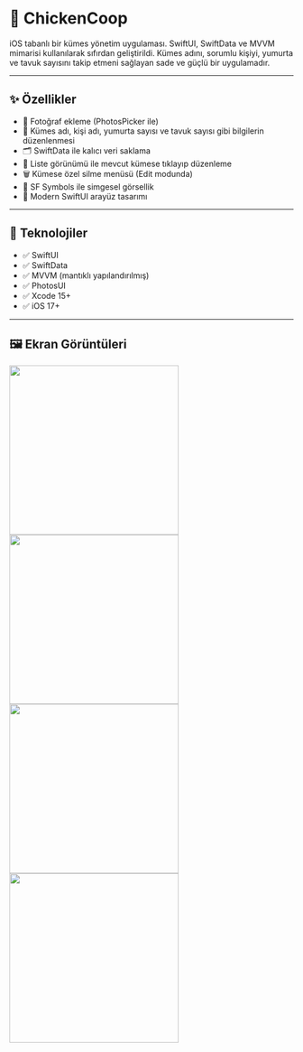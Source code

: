 # 🐔 ChickenCoop

iOS tabanlı bir kümes yönetim uygulaması. SwiftUI, SwiftData ve MVVM mimarisi kullanılarak sıfırdan geliştirildi. Kümes adını, sorumlu kişiyi, yumurta ve tavuk sayısını takip etmeni sağlayan sade ve güçlü bir uygulamadır.

---

## ✨ Özellikler

- 📸 Fotoğraf ekleme (PhotosPicker ile)
- 📝 Kümes adı, kişi adı, yumurta sayısı ve tavuk sayısı gibi bilgilerin düzenlenmesi
- 🗂️ SwiftData ile kalıcı veri saklama
- 🔄 Liste görünümü ile mevcut kümese tıklayıp düzenleme
- 🗑️ Kümese özel silme menüsü (Edit modunda)
- 🐥 SF Symbols ile simgesel görsellik
- 📱 Modern SwiftUI arayüz tasarımı

---

## 🚀 Teknolojiler

- ✅ SwiftUI
- ✅ SwiftData
- ✅ MVVM (mantıklı yapılandırılmış)
- ✅ PhotosUI
- ✅ Xcode 15+
- ✅ iOS 17+

---

## 🖼️ Ekran Görüntüleri

<img src="https://github.com/user-attachments/assets/92bd02b4-c815-4738-b345-76751cfbb410" width="300">
<img src="https://github.com/user-attachments/assets/04d4a927-d0d0-4250-96e2-45f6e194d3fd" width="300">
<img src="https://github.com/user-attachments/assets/7c53e064-f37f-4512-97bf-f7c5af892bf4" width="300">
<img src="https://github.com/user-attachments/assets/d344f2ad-5c09-4dbc-8dd1-e498ac1b656d" width="300">



